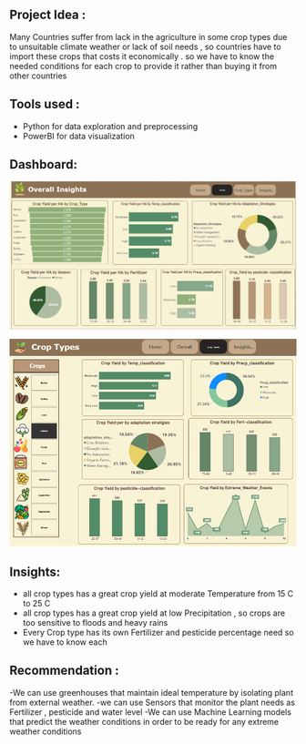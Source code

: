
## Project Idea :
Many Countries suffer from lack in the  agriculture in some crop types due to unsuitable climate weather or lack of soil needs , so countries  have to import these crops that costs it economically . 
so we have to know the needed conditions for each crop to provide it rather than buying it from other countries
## Tools used :
- Python for data exploration and preprocessing
- PowerBI for data visualization
## Dashboard:
![climate-change-on-agriculture-python-powerBI](https://github.com/Arwa988/climate-change-on-agriculture-python-PowerBI-/blob/main/images/dash1.png)

![climate-change-on-agriculture-python-powerBI](https://github.com/Arwa988/climate-change-on-agriculture-python-PowerBI-/blob/main/images/dash2.png)
## Insights:
-  all crop types  has a great crop yield at moderate Temperature from 15 C to 25 C
-  all crop types  has a great crop yield at low Precipitation , so crops are too sensitive to floods and heavy rains
-  Every Crop type has its own Fertilizer and pesticide percentage need so we have to know each
## Recommendation :
-We can use greenhouses that maintain ideal temperature by isolating plant from external weather.
-we can use Sensors that monitor the plant needs as Fertilizer , pesticide and  water level 
-We can use Machine Learning models that predict the weather conditions in order to be ready for any extreme weather conditions
